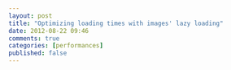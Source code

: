 ```yaml
---
layout: post
title: "Optimizing loading times with images' lazy loading"
date: 2012-08-22 09:46
comments: true
categories: [performances]
published: false
---
```

